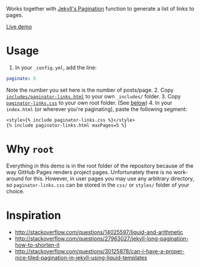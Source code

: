 Works together with [Jekyll's Pagination](http://jekyllrb.com/docs/pagination/) function to generate a list of links to pages.

[Live demo](http://shadowen.github.io/Jekyll-paginator-links)

# Usage
1. In your `_config.yml`, add the line:

  ```yaml
  paginate: 5
  ```
  Note the number you set here is the number of posts/page.
2. Copy [`includes/paginator-links.html`](https://raw.githubusercontent.com/Shadowen/jekyll-paginator-links/gh-pages/_includes/paginator-links.html) to your own `_includes/` folder.
3. Copy [`paginator-links.css`](https://raw.githubusercontent.com/Shadowen/jekyll-paginator-links/gh-pages/paginator-links.css) to your own root folder. (See [below](#why-root))
4. In your `index.html` (or wherever you're paginating), paste the following segment:

  ```liquid
  <style>{% include paginator-links.css %}</style>
  {% include paginator-links.html maxPages=5 %}
  ```

# Why `root`
Everything in this demo is in the root folder of the repository because of the way GitHub Pages renders project pages. Unfortunately there is no work-around for this. However, in user pages you may use any arbitrary directory, so `paginator-links.css` can be stored in the `css/` or `styles/` folder of your choice.

# Inspiration
- http://stackoverflow.com/questions/14025597/liquid-and-arithmetic
- http://stackoverflow.com/questions/27963027/jekyll-long-pagination-how-to-shorten-it
- http://stackoverflow.com/questions/30125878/can-i-have-a-proper-nice-tiled-pagination-in-jekyll-using-liquid-templates
